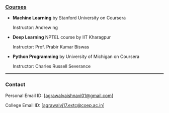 ### <ins>__Courses__</ins>


* __Machine Learning__ by Stanford University on Coursera
    
    Instructor: Andrew ng
    
* __Deep Learning__ NPTEL course by IIT Kharagpur
    
    Instructor: Prof. Prabir Kumar Biswas
    
* __Python Programming__ by University of Michigan on Coursera
    
    Instructor: Charles Russell Severance
    
    
    
<hr style="border:1px solid gray">

### __Contact__
    
Personal Email ID: [agrawalvaishnavi01@gmail.com]
    
College Email ID: [agrawalvj17.extc@coep.ac.in]
